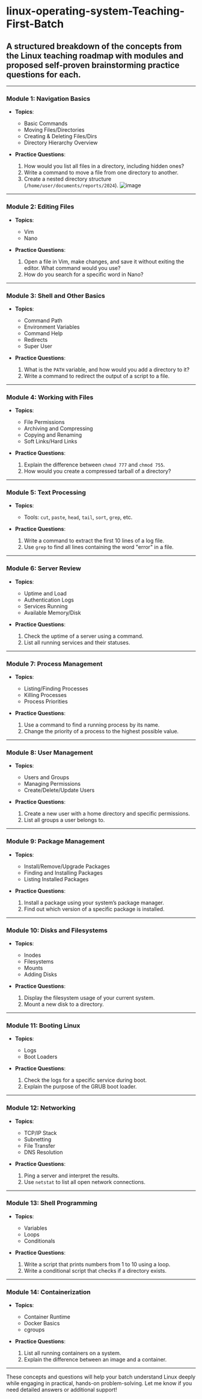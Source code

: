 # linux-operating-system-Teaching-First-Batch
## A structured breakdown of the concepts from the Linux teaching roadmap with modules and proposed self-proven brainstorming practice questions for each.

---

### **Module 1: Navigation Basics**
- **Topics**:
  - Basic Commands
  - Moving Files/Directories
  - Creating & Deleting Files/Dirs
  - Directory Hierarchy Overview
  
- **Practice Questions**:
  1. How would you list all files in a directory, including hidden ones?
  2. Write a command to move a file from one directory to another.
  3. Create a nested directory structure (`/home/user/documents/reports/2024`).
  ![image](https://github.com/user-attachments/assets/a7ec43f0-2927-4705-8784-2fc8bc54411f)

    
---

### **Module 2: Editing Files**
- **Topics**:
  - Vim
  - Nano

- **Practice Questions**:
  1. Open a file in Vim, make changes, and save it without exiting the editor. What command would you use?
  2. How do you search for a specific word in Nano?

---

### **Module 3: Shell and Other Basics**
- **Topics**:
  - Command Path
  - Environment Variables
  - Command Help
  - Redirects
  - Super User

- **Practice Questions**:
  1. What is the `PATH` variable, and how would you add a directory to it?
  2. Write a command to redirect the output of a script to a file.

---

### **Module 4: Working with Files**
- **Topics**:
  - File Permissions
  - Archiving and Compressing
  - Copying and Renaming
  - Soft Links/Hard Links

- **Practice Questions**:
  1. Explain the difference between `chmod 777` and `chmod 755`.
  2. How would you create a compressed tarball of a directory?

---

### **Module 5: Text Processing**
- **Topics**:
  - Tools: `cut`, `paste`, `head`, `tail`, `sort`, `grep`, etc.

- **Practice Questions**:
  1. Write a command to extract the first 10 lines of a log file.
  2. Use `grep` to find all lines containing the word "error" in a file.

---

### **Module 6: Server Review**
- **Topics**:
  - Uptime and Load
  - Authentication Logs
  - Services Running
  - Available Memory/Disk

- **Practice Questions**:
  1. Check the uptime of a server using a command.
  2. List all running services and their statuses.

---

### **Module 7: Process Management**
- **Topics**:
  - Listing/Finding Processes
  - Killing Processes
  - Process Priorities

- **Practice Questions**:
  1. Use a command to find a running process by its name.
  2. Change the priority of a process to the highest possible value.

---

### **Module 8: User Management**
- **Topics**:
  - Users and Groups
  - Managing Permissions
  - Create/Delete/Update Users

- **Practice Questions**:
  1. Create a new user with a home directory and specific permissions.
  2. List all groups a user belongs to.

---

### **Module 9: Package Management**
- **Topics**:
  - Install/Remove/Upgrade Packages
  - Finding and Installing Packages
  - Listing Installed Packages

- **Practice Questions**:
  1. Install a package using your system’s package manager.
  2. Find out which version of a specific package is installed.

---

### **Module 10: Disks and Filesystems**
- **Topics**:
  - Inodes
  - Filesystems
  - Mounts
  - Adding Disks

- **Practice Questions**:
  1. Display the filesystem usage of your current system.
  2. Mount a new disk to a directory.

---

### **Module 11: Booting Linux**
- **Topics**:
  - Logs
  - Boot Loaders

- **Practice Questions**:
  1. Check the logs for a specific service during boot.
  2. Explain the purpose of the GRUB boot loader.

---

### **Module 12: Networking**
- **Topics**:
  - TCP/IP Stack
  - Subnetting
  - File Transfer
  - DNS Resolution

- **Practice Questions**:
  1. Ping a server and interpret the results.
  2. Use `netstat` to list all open network connections.

---

### **Module 13: Shell Programming**
- **Topics**:
  - Variables
  - Loops
  - Conditionals

- **Practice Questions**:
  1. Write a script that prints numbers from 1 to 10 using a loop.
  2. Write a conditional script that checks if a directory exists.

---

### **Module 14: Containerization**
- **Topics**:
  - Container Runtime
  - Docker Basics
  - cgroups

- **Practice Questions**:
  1. List all running containers on a system.
  2. Explain the difference between an image and a container.

---

These concepts and questions will help your batch understand Linux deeply while engaging in practical, hands-on problem-solving. Let me know if you need detailed answers or additional support!
